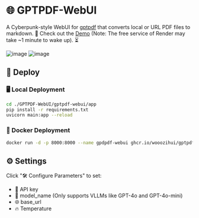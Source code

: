 # 🌐 GPTPDF-WebUI

A Cyberpunk-style WebUI for [gptpdf](https://github.com/CosmosShadow/gptpdf) that converts local or URL PDF files to markdown. 📝 Check out the [Demo](https://gptpdf-webui.onrender.com) (Note: The free service of Render may take ~1 minute to wake up). ⏳

![image](https://github.com/user-attachments/assets/5c5278f3-2774-4a38-94c8-f62538df7769)
![image](https://github.com/user-attachments/assets/499203a5-ff9c-4732-9f76-e8e341d2df4b)

## 🚀 Deploy

### 🖥️ Local Deployment

```bash
cd ./GPTPDF-WebUI/gptpdf-webui/app
pip install -r requirements.txt
uvicorn main:app --reload
```

### 🐳 Docker Deployment

```bash
docker run -d -p 8000:8000 --name gpdpdf-webui ghcr.io/wooozihui/gptpdf-webui:latest
```

## ⚙️ Settings

Click "🛠️ Configure Parameters" to set:

- 🔑 API key
- 🧠 model_name (Only supports VLLMs like GPT-4o and GPT-4o-mini)
- 🌐 base_url
- 🔥 Temperature
